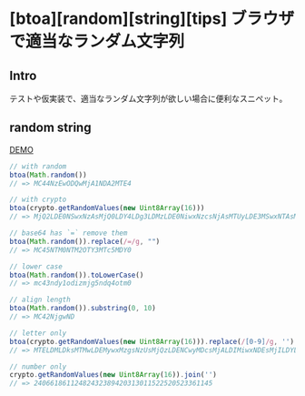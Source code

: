 # [btoa][random][string][tips] ブラウザで適当なランダム文字列

## Intro

テストや仮実装で、適当なランダム文字列が欲しい場合に便利なスニペット。


## random string

[DEMO](https://labs.jxck.io/snippets/random.html)


```js
// with random
btoa(Math.random())
// => MC44NzEwODQwMjA1NDA2MTE4

// with crypto
btoa(crypto.getRandomValues(new Uint8Array(16)))
// => MjQ2LDE0NSwxNzAsMjQ0LDY4LDg3LDMzLDE0NiwxNzcsNjAsMTUyLDE3MSwxNTAsMTcsMTA4LDEwNA==

// base64 has `=` remove them
btoa(Math.random()).replace(/=/g, "")
// => MC45NTM0NTM2OTY3MTc5MDY0

// lower case
btoa(Math.random()).toLowerCase()
// => mc43ndy1odizmjg5ndq4otm0

// align length
btoa(Math.random()).substring(0, 10)
// => MC42NjgwND

// letter only
btoa(crypto.getRandomValues(new Uint8Array(16))).replace(/[0-9]/g, '').replace(/=/g, "")
// => MTELDMLDksMTMwLDEMywxMzgsNzUsMjQzLDENCwyMDcsMjALDIMiwxNDEsMjILDYLDIMg

// number only
crypto.getRandomValues(new Uint8Array(16)).join('')
// => 24066186112482432389420313011522520523361145
```
